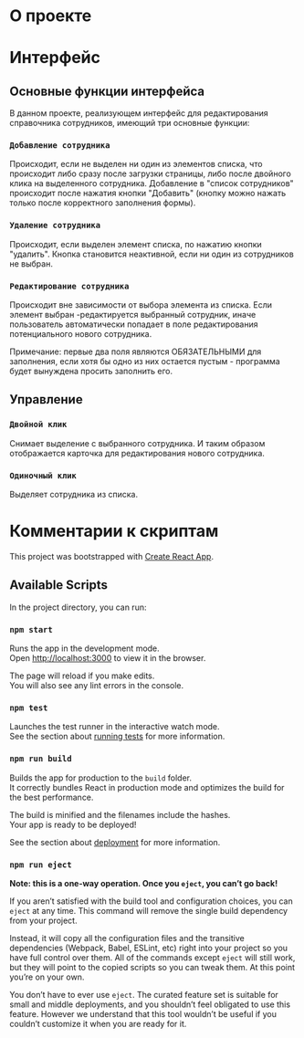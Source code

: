 # О проекте

# Интерфейс
## Основные функции интерфейса
В данном проекте, реализующем интерфейс для редактирования справочника сотрудников, имеющий три основные функции:
### `Добавление сотрудника`
  Происходит, если не выделен ни один из элементов списка, что происходит либо сразу после загрузки страницы, либо после двойного клика на выделенного сотрудника. Добавление в "список сотрудников" происходит после нажатия кнопки "Добавить" (кнопку можно нажать только после корректного заполнения формы). 
### `Удаление сотрудника`
  Происходит, если выделен элемент списка, по нажатию кнопки "удалить". Кнопка становится неактивной, если ни один из сотрудников не выбран. 
### `Редактирование сотрудника`
  Происходит вне зависимости от выбора элемента из списка. Если элемент выбран -редактируется выбранный сотрудник, иначе пользователь автоматически попадает в поле редактирования потенциального нового сотрудника. 
  
  Примечание: первые два поля являются ОБЯЗАТЕЛЬНЫМИ для заполнения, если хотя бы одно из них остается пустым - программа будет вынуждена просить заполнить его.
  
 ## Управление
 ### `Двойной клик`
  Снимает выделение с выбранного сотрудника. И таким образом отображается карточка для редактирования нового сотрудника.
 ### `Одиночный клик`
  Выделяет сотрудника из списка.
  
# Комментарии к скриптам
This project was bootstrapped with [Create React App](https://github.com/facebook/create-react-app).

## Available Scripts

In the project directory, you can run:

### `npm start`

Runs the app in the development mode.<br />
Open [http://localhost:3000](http://localhost:3000) to view it in the browser.

The page will reload if you make edits.<br />
You will also see any lint errors in the console.

### `npm test`

Launches the test runner in the interactive watch mode.<br />
See the section about [running tests](https://facebook.github.io/create-react-app/docs/running-tests) for more information.

### `npm run build`

Builds the app for production to the `build` folder.<br />
It correctly bundles React in production mode and optimizes the build for the best performance.

The build is minified and the filenames include the hashes.<br />
Your app is ready to be deployed!

See the section about [deployment](https://facebook.github.io/create-react-app/docs/deployment) for more information.

### `npm run eject`

**Note: this is a one-way operation. Once you `eject`, you can’t go back!**

If you aren’t satisfied with the build tool and configuration choices, you can `eject` at any time. This command will remove the single build dependency from your project.

Instead, it will copy all the configuration files and the transitive dependencies (Webpack, Babel, ESLint, etc) right into your project so you have full control over them. All of the commands except `eject` will still work, but they will point to the copied scripts so you can tweak them. At this point you’re on your own.

You don’t have to ever use `eject`. The curated feature set is suitable for small and middle deployments, and you shouldn’t feel obligated to use this feature. However we understand that this tool wouldn’t be useful if you couldn’t customize it when you are ready for it.
